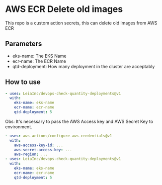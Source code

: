 # AWS ECR Delete old images

This repo is a custom action secrets, this can delete old images from AWS ECR

## Parameters
  - eks-name: The EKS Name
  - ecr-name: The ECR Name
  - qtd-deployment: How many deployment in the cluster are acceptably

## How to use
```yaml
- uses: LeiaInc/devops-check-quantity-deployments@v1
  with:
    eks-name: eks-name
    ecr-name: ecr-name
    qtd-deployment: 5
```

Obs: It's necessary to pass the AWS Access key and AWS Secret Key to environment.

```yaml
- uses: aws-actions/configure-aws-credentials@v1
  with:
    aws-access-key-id: ...
    aws-secret-access-key: ...
    aws-region: ...
- uses: LeiaInc/devops-check-quantity-deployments@v1
  with:
    eks-name: eks-name
    ecr-name: ecr-name
    qtd-deployment: 5
```
